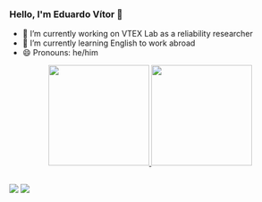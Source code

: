 ### Hello, I'm Eduardo Vítor 👋

- 🔭 I’m currently working on VTEX Lab as a reliability researcher
- 🌱 I’m currently learning English to work abroad
- 😄 Pronouns: he/him


<div align="center">
  <a href="https://github.com/eduardovitor">
  <img height="180em" src="https://github-readme-stats.vercel.app/api?username=eduardovitor&show_icons=true&theme=discord_old_blurple&include_all_commits=true&count_private=true"/>
  <img height="180em" src="https://github-readme-stats.vercel.app/api/top-langs/?username=eduardovitor&layout=compact&langs_count=7&theme=discord_old_blurple"/>
</div>
  
##
  
<div> 
  <a href = "mailto:eduardovitor730@gmail.com"><img src="https://img.shields.io/badge/-Gmail-%23333?style=for-the-badge&logo=gmail&logoColor=white" target="_blank"></a>
  <a href="https://www.linkedin.com/in/eduardo-v%C3%ADtor-043b3223a/" target="_blank"><img src="https://img.shields.io/badge/-LinkedIn-%230077B5?style=for-the-badge&logo=linkedin&logoColor=white" target="_blank">
  </a> 
 
